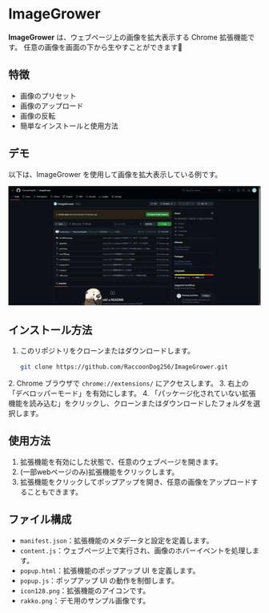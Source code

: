 # ImageGrower

**ImageGrower** は、ウェブページ上の画像を拡大表示する Chrome 拡張機能です。
任意の画像を画面の下から生やすことができます🌵

## 特徴

* 画像のプリセット
* 画像のアップロード
* 画像の反転
* 簡単なインストールと使用方法

## デモ

以下は、ImageGrower を使用して画像を拡大表示している例です。

![ImageGrower スクリーンショット](./screenshots/demo.png)

## インストール方法

1. このリポジトリをクローンまたはダウンロードします。

   ```bash
   git clone https://github.com/RaccoonDog256/ImageGrower.git
   ```


2\. Chrome ブラウザで `chrome://extensions/` にアクセスします。
3\. 右上の「デベロッパーモード」を有効にします。
4\. 「パッケージ化されていない拡張機能を読み込む」をクリックし、クローンまたはダウンロードしたフォルダを選択します。

## 使用方法

1. 拡張機能を有効にした状態で、任意のウェブページを開きます。
2. (一部webページのみ)拡張機能をクリックします。
3. 拡張機能をクリックしてポップアップを開き、任意の画像をアップロードすることもできます。

## ファイル構成

* `manifest.json`：拡張機能のメタデータと設定を定義します。
* `content.js`：ウェブページ上で実行され、画像のホバーイベントを処理します。
* `popup.html`：拡張機能のポップアップ UI を定義します。
* `popup.js`：ポップアップ UI の動作を制御します。
* `icon128.png`：拡張機能のアイコンです。
* `rakko.png`：デモ用のサンプル画像です。

